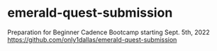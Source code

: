 # emerald-quest-submission

Preparation for Beginner Cadence Bootcamp starting Sept. 5th, 2022
https://github.com/only1dallas/emerald-quest-submission

